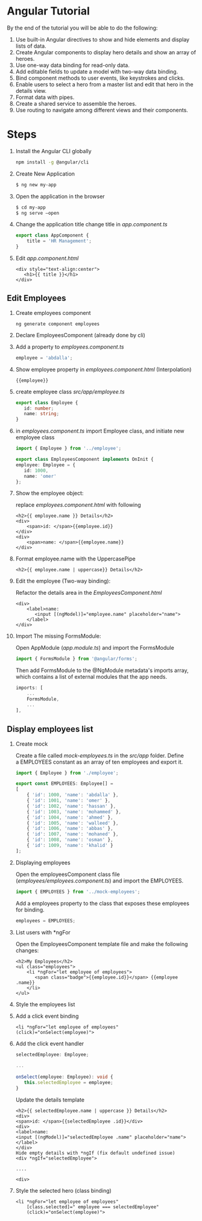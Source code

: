 # Angular Tutorial
By the end of the tutorial you will be able to do the following:
1. Use built-in Angular directives to show and hide elements and display lists of  data.
1. Create Angular components to display hero details and show an array of heroes.
1. Use one-way data binding for read-only data.
1. Add editable fields to update a model with two-way data binding.
1. Bind component methods to user events, like keystrokes and clicks.
1. Enable users to select a hero from a master list and edit that hero in the details view. 
1. Format data with pipes.
1. Create a shared service to assemble the heroes.
1. Use routing to navigate among different views and their components.

# Steps

1. Install the Angular CLI globally

    ```zsh
    npm install -g @angular/cli
    ```

1. Create New Application
    ```zsh
    $ ng new my-app
    ```
1. Open the application in the browser
    ```zsh
    $ cd my-app 
    $ ng serve –open
    ```
1. Change the application title
    change title in _app.component.ts_
    ```typescript
    export class AppComponent {
        title = 'HR Management';
    }
    ```
1. Edit _app.component.html_
    ```angular2html
    <div style="text-align:center">
       <h1>{{ title }}</h1>
	</div>
    ```
## Edit Employees 
1. Create employees component
	```shell
	ng generate component employees
	```
1. Declare EmployeesComponent (already done by cli)
1. Add a property to _employees.component.ts_
    ```typescript
    employee = 'abdalla';
    ```
1. Show employee property in _employees.component.html_ (Interpolation)
    ```angular2html
    {{employee}}
    ```
1. create employee class _src/app/employee.ts_
    ```typescript
    export class Employee {
       id: number;
       name: string;
    }
    ```

1. in _employees.component.ts_ import Employee class, and initiate new employee class
    ```typescript
    import { Employee } from '../employee';
    ```
    ```typescript
    export class EmployeesComponent implements OnInit {
    employee: Employee = {
       id: 1000,
       name: 'omer'
    };
    ```
 1. Show the employee object: 
 
    replace _employees.component.html_ with following
    ```angular2html
    <h2>{{ employee.name }} Details</h2>
    <div>
        <span>id: </span>{{employee.id}}
    </div>
    <div>
        <span>name: </span>{{employee.name}}
    </div>
    ```
    
1. Format employee.name with the UppercasePipe
    ```angular2html
    <h2>{{ employee.name | uppercase}} Details</h2>
    ```

1. Edit the employee  (Two-way binding):
    
    Refactor the details area in the _EmployeesComponent.html_
    ```angular2html
    <div>
        <label>name:
           <input [(ngModel)]="employee.name" placeholder="name">
        </label>
    </div>
    ```
    
1. Import The missing FormsModule:

    Open AppModule (_app.module.ts_) and import the FormsModule
    
    ```typescript
    import { FormsModule } from '@angular/forms';
    ```
    
    Then add FormsModule to the @NgModule metadata's imports array, which contains a list of external modules that the app needs.
    
    ```typescript
    imports: [
        ...
        FormsModule,
        ...
    ],
    ```
    
## Display employees list
1. Create mock
   
    Create a file called _mock-employees.ts_ in the _src/app_ folder. Define a EMPLOYEES constant as an array of ten employees and export it.
    
    ```typescript
    import { Employee } from './employee';
    
    export const EMPLOYEES: Employee[] =
    [
        { 'id': 1000, 'name': 'abdalla' },
        { 'id': 1001, 'name': 'omer' },
        { 'id': 1002, 'name': 'hassan' },
        { 'id': 1003, 'name': 'mohammed' },
        { 'id': 1004, 'name': 'ahmed' },
        { 'id': 1005, 'name': 'walleed' },
        { 'id': 1006, 'name': 'abbas' },
        { 'id': 1007, 'name': 'mohaned' },
        { 'id': 1008, 'name': 'osman' },
        { 'id': 1009, 'name': 'khalid' }
    ];
    ```
    
1. Displaying employees

    Open the employeesComponent class file (_employees/employees.component.ts_) and import the EMPLOYEES.
    ```typescript
    import { EMPLOYEES } from '../mock-employees';
    ```

    Add a employees property to the class that exposes these employees for binding.
    ```typescript
    employees = EMPLOYEES;
    ```
    
1. List users with *ngFor

    Open the EmployeesComponent template file and make the following changes:
    ```angular2html
    <h2>My Employees</h2>
    <ul class="employees">
        <li *ngFor="let employee of employees">
           <span class="badge">{{employee.id}}</span> {{employee .name}}
        </li>
    </ul>
    ```
1. Style the employees list

1. Add a click event binding
    ```angular2html
    <li *ngFor="let employee of employees" (click)="onSelect(employee)">
    ```

1. Add the click event handler 
    ```typescript
    selectedEmployee: Employee;
     
    ...
     
    onSelect(employee: Employee): void {
       this.selectedEmployee = employee;
    }
    
    ```

    Update the details template
    ```angular2html
    <h2>{{ selectedEmployee.name | uppercase }} Details</h2>
    <div>
    <span>id: </span>{{selectedEmployee .id}}</div>
    <div>
    <label>name:
    <input [(ngModel)]="selectedEmployee .name" placeholder="name">
    </label>
    </div>
    Hide empty details with *ngIf (fix default undefined issue)
    <div *ngIf="selectedEmployee">
     
    ....
     
    <div>
    ```
1. Style the selected hero (class binding)
    ```angular2html
    <li *ngFor="let employee of employees" 
        [class.selected]=" employee === selectedEmployee"
        (click)="onSelect(employee)">
    ```
    
    